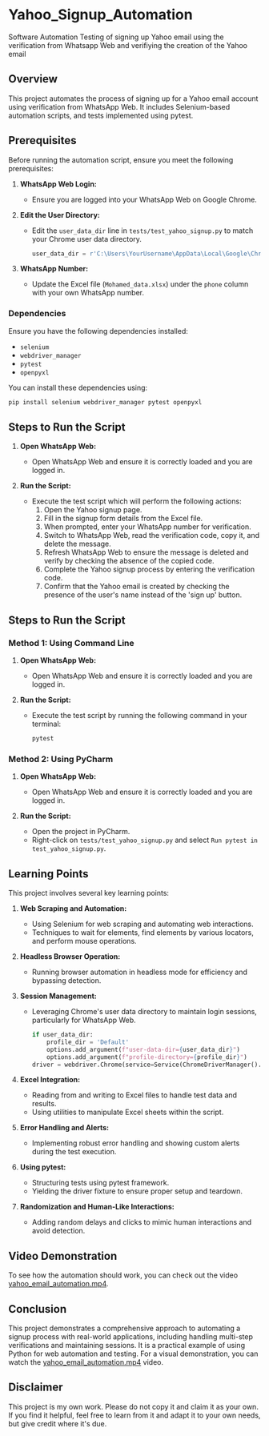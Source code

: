 # Yahoo_Signup_Automation
Software Automation Testing of signing up Yahoo email using the verification from Whatsapp Web  and verifiying the creation of the Yahoo email

## Overview
This project automates the process of signing up for a Yahoo email account using verification from WhatsApp Web. It includes Selenium-based automation scripts, and tests implemented using pytest.

## Prerequisites
Before running the automation script, ensure you meet the following prerequisites:

1. **WhatsApp Web Login:**
   - Ensure you are logged into your WhatsApp Web on Google Chrome.

2. **Edit the User Directory:**
   - Edit the `user_data_dir` line in `tests/test_yahoo_signup.py` to match your Chrome user data directory.
     ```python
     user_data_dir = r'C:\Users\YourUsername\AppData\Local\Google\Chrome\User Data'
     ```

3. **WhatsApp Number:**
   - Update the Excel file (`Mohamed_data.xlsx`) under the `phone` column with your own WhatsApp number.

### Dependencies
Ensure you have the following dependencies installed:

- `selenium`
- `webdriver_manager`
- `pytest`
- `openpyxl`

You can install these dependencies using:

```bash
pip install selenium webdriver_manager pytest openpyxl
```

## Steps to Run the Script

1. **Open WhatsApp Web:**
   - Open WhatsApp Web and ensure it is correctly loaded and you are logged in.

2. **Run the Script:**
   - Execute the test script which will perform the following actions:
     1. Open the Yahoo signup page.
     2. Fill in the signup form details from the Excel file.
     3. When prompted, enter your WhatsApp number for verification.
     4. Switch to WhatsApp Web, read the verification code, copy it, and delete the message.
     5. Refresh WhatsApp Web to ensure the message is deleted and verify by checking the absence of the copied code.
     6. Complete the Yahoo signup process by entering the verification code.
     7. Confirm that the Yahoo email is created by checking the presence of the user's name instead of the 'sign up' button.


## Steps to Run the Script

### Method 1: Using Command Line

1. **Open WhatsApp Web:**
   - Open WhatsApp Web and ensure it is correctly loaded and you are logged in.

2. **Run the Script:**
   - Execute the test script by running the following command in your terminal:
     ```bash
     pytest
     ```

### Method 2: Using PyCharm

1. **Open WhatsApp Web:**
   - Open WhatsApp Web and ensure it is correctly loaded and you are logged in.

2. **Run the Script:**
   - Open the project in PyCharm.
   - Right-click on `tests/test_yahoo_signup.py` and select `Run pytest in test_yahoo_signup.py`.

## Learning Points

This project involves several key learning points:

1. **Web Scraping and Automation:**
   - Using Selenium for web scraping and automating web interactions.
   - Techniques to wait for elements, find elements by various locators, and perform mouse operations.

2. **Headless Browser Operation:**
   - Running browser automation in headless mode for efficiency and bypassing detection.

3. **Session Management:**
   - Leveraging Chrome's user data directory to maintain login sessions, particularly for WhatsApp Web.
     ```python
     if user_data_dir:
         profile_dir = 'Default'
         options.add_argument(f"user-data-dir={user_data_dir}")
         options.add_argument(f"profile-directory={profile_dir}")
     driver = webdriver.Chrome(service=Service(ChromeDriverManager().install()), options=options)
     ```

4. **Excel Integration:**
   - Reading from and writing to Excel files to handle test data and results.
   - Using utilities to manipulate Excel sheets within the script.

5. **Error Handling and Alerts:**
   - Implementing robust error handling and showing custom alerts during the test execution.

6. **Using pytest:**
   - Structuring tests using pytest framework.
   - Yielding the driver fixture to ensure proper setup and teardown.

7. **Randomization and Human-Like Interactions:**
   - Adding random delays and clicks to mimic human interactions and avoid detection.


## Video Demonstration
To see how the automation should work, you can check out the video [yahoo_email_automation.mp4](./yahoo_email_automation.mp4).

## Conclusion
This project demonstrates a comprehensive approach to automating a signup process with real-world applications, including handling multi-step verifications and maintaining sessions. It is a practical example of using Python for web automation and testing. For a visual demonstration, you can watch the [yahoo_email_automation.mp4](./yahoo_email_automation.mp4) video.

## Disclaimer
This project is my own work. Please do not copy it and claim it as your own. If you find it helpful, feel free to learn from it and adapt it to your own needs, but give credit where it's due.


